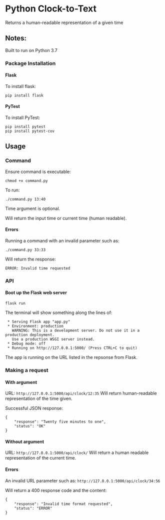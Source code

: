# Python Clock-to-Text
Returns a human-readable representation of a given time

## Notes:
Built to run on Python 3.7

### Package Installation
#### Flask
To install flask:

```
pip install flask
```

#### PyTest
To install PyTest:

```
pip install pytest
pip install pytest-cov
```


## Usage
### Command
Ensure command is executable:

```
chmod +x command.py
```
To run:

```
./command.py 13:40
```

Time argument is optional.

Will return the input time or current time (human readable).

#### Errors
Running a command with an invalid parameter such as:

```
./command.py 33:33
```

Will return the response:

```
ERROR: Invalid time requested
```

### API
#### Boot up the Flask web server

```
flask run
```

The terminal will show something along the lines of:

```
 * Serving Flask app "app.py"
 * Environment: production
   WARNING: This is a development server. Do not use it in a production deployment.
   Use a production WSGI server instead.
 * Debug mode: off
 * Running on http://127.0.0.1:5000/ (Press CTRL+C to quit)
```

The app is running on the URL listed in the repsonse from Flask.

### Making a request
#### With argument
URL: `http://127.0.0.1:5000/api/clock/12:35`
Will return human-readable representation of the time given.

Successful JSON response:

```
{
	"response": "Twenty five minutes to one",
	"status": "OK"
}
```

#### Without argument
URL: `http://127.0.0.1:5000/api/clock/`
Will return a human readable representation of the current time.

#### Errors
An invalid URL parameter such as: `http://127.0.0.1:5000/api/clock/34:56`

Will return a 400 response code and the content:

```
{
	"response": "Invalid time format requested",
	"status": "ERROR"
}
```
